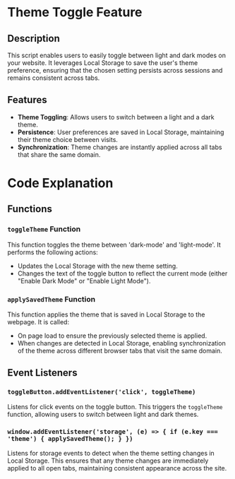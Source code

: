 # Theme Toggle Feature

## Description

This script enables users to easily toggle between light and dark modes on your website. It leverages Local Storage to save the user's theme preference, ensuring that the chosen setting persists across sessions and remains consistent across tabs.

## Features

- **Theme Toggling**: Allows users to switch between a light and a dark theme.
- **Persistence**: User preferences are saved in Local Storage, maintaining their theme choice between visits.
- **Synchronization**: Theme changes are instantly applied across all tabs that share the same domain.

# Code Explanation

## Functions

### `toggleTheme` Function

This function toggles the theme between 'dark-mode' and 'light-mode'. It performs the following actions:

- Updates the Local Storage with the new theme setting.
- Changes the text of the toggle button to reflect the current mode (either "Enable Dark Mode" or "Enable Light Mode").

### `applySavedTheme` Function

This function applies the theme that is saved in Local Storage to the webpage. It is called:

- On page load to ensure the previously selected theme is applied.
- When changes are detected in Local Storage, enabling synchronization of the theme across different browser tabs that visit the same domain.

## Event Listeners

### `toggleButton.addEventListener('click', toggleTheme)`

Listens for click events on the toggle button. This triggers the `toggleTheme` function, allowing users to switch between light and dark themes.

### `window.addEventListener('storage', (e) => { if (e.key === 'theme') { applySavedTheme(); } })`

Listens for storage events to detect when the theme setting changes in Local Storage. This ensures that any theme changes are immediately applied to all open tabs, maintaining consistent appearance across the site.
